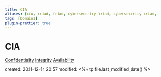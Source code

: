```yaml
---
title: CIA
aliases: [CIA, triad, Triad, Cybersecurity Triad, cybersecurity triad, Security Triad, security triad, The CIA Triad]
tags: [Domain1]
plugin-prettier: true
---
```


# CIA

[Confidentiality](notes/CISSP/Domain%201/Triad/Confidentiality)
[Integrity](notes/CISSP/Domain%201/Triad/Integrity)
[Availability](notes/CISSP/Domain%201/Triad/Availability)

created: 2021-12-14 20:57
modified: <%+ tp.file.last_modified_date() %>
